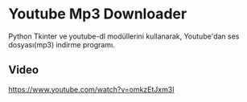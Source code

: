# Youtube Mp3 Downloader

Python Tkinter ve youtube-dl modüllerini kullanarak, Youtube'dan ses dosyası(mp3) indirme programı.

## Video
https://www.youtube.com/watch?v=omkzEtJxm3I
